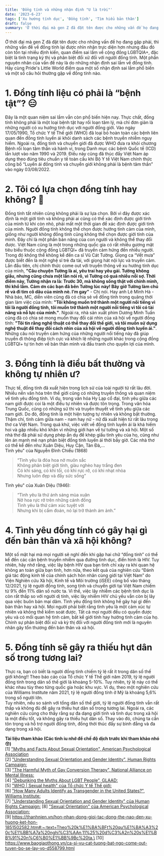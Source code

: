 ```yaml
---
title: 'Đồng tính và những nhận định "U là trời"'
date: '2023-6-23'
tags: ['Xu hướng tính dục', 'Đồng tính', 'Tìm hiểu bản thân']
draft: false
summary: 'Ở thời đại mà gen Z đã đặt tên được cho những vấn đề họ đang gặp phải,  thì những vấn đề về đồng tính lại được nhìn nhận trực diện hơn nhưng đâu đó còn tồn tại nhiều định kiến, quan điểm sai lầm về cộng đồng LGBTQIA+, đặc biệt là tình trạng kỳ thị và phân biệt đối xử đối với người đồng tính.'
---
```


Ở thời đại mà gen Z đã đặt tên được cho những vấn đề họ đang gặp phải, thì những vấn đề về đồng tính lại được nhìn nhận trực diện hơn nhưng đâu đó còn tồn tại nhiều định kiến, quan điểm sai lầm về cộng đồng LGBTQIA+, đặc biệt là tình trạng kỳ thị và phân biệt đối xử đối với người đồng tính. Một phần nguyên nhân của vấn đề này là do những nhận định sai lầm về đồng tính. Hãy cùng Pride's Little World điểm qua một số nhận định sai lầm phổ biến và một số câu hỏi thường gặp về đồng tính nào.

# **1. Đồng tính liệu có phải là “bệnh tật”? 😑**

Đây là một quan niệm sai lầm vẫn còn phổ biến hiện nay. Thực chất, đồng tính không phải là một loại bệnh tật hay rối loạn tâm lý, mà chỉ đơn giản là những người có xu hướng tính dục với người đồng giới. Vào ngày 17/05/1990, Tổ chức Y tế Thế giới (WHO) đã loại bỏ hoàn toàn các bệnh liên quan đến đồng tính luyến ái khỏi danh sách các bệnh truyền nhiễm nguy hiểm. Ngoài ra, đồng tính và chuyển giới đã được WHO đưa ra khỏi chương Bệnh rối loạn tâm thần và hành vi, trong Danh mục các bệnh Quốc tế (ICD) lần lượt vào năm 1990 và 2019. Điều này cũng đã thúc đẩy Việt Nam áp dụng theo đúng tiêu chuẩn y tế toàn cầu khi Bộ Y tế Việt Nam chính thức công bố “Luyến ái đồng tính và chuyển giới không phải là bệnh tâm thần” vào ngày 03/08/2022.

# **2. Tôi có lựa chọn đồng tính hay không? 🤔**

Đồng tính tất nhiên cũng không phải là sự lựa chọn. Bởi vì đây được xác định là một giới tính và không phải ai cũng có thể xác định được giới tính của mình từ khi còn nhỏ, phải mất một thời gian để xác định được giới tính của mình. Người đồng tính không thể chọn được hướng tình cảm của mình, giống như người không đồng tính cũng không thể chọn được giới tính của mình. Đây chỉ là một phần bản năng của con người và không thể thay đổi được. Việt Nam cũng là một trong những quốc gia có rất nhiều gương mặt tiêu biểu thuộc cộng đồng LGBTQI+ đã truyền cảm hứng đến nhiều người. Trong đó không thể không kể đến ca sĩ Vũ Cát Tường. Giọng ca “Vết mưa” được biết đến là một nghệ sĩ trẻ đa tài, với giọng hát nội lực và truyền cảm. Lần đầu tiên, chị chính thức come out với truyền thông về xu hướng tính dục của mình, **"Câu chuyện Tường là ai, yêu trai hay yêu gái. Tường không giấu, nhưng cũng chưa một lần nói rõ, vì Tường có quá nhiều nỗi sợ. Thời điểm này, Tường nhận ra là: Trước 30, mà không sống thật với chính mình, thì khổ lắm. Cảm ơn các bạn đã bên Tường lúc này! Bây giờ Tường làm chú rể và đi tìm cô dâu của mình nè. I’m gay”** - Chị nói. Hay anh Lê Minh Hà - Nhà báo, MC, diễn viên cũng đã có chia sẻ về đồng tính trong quãng thời gian làm việc của mình: **"Tôi không muốn trở thành một người nổi tiếng vì tôi là người đồng tính, tôi muốn trở thành một người nổi tiếng vì tôi có tài năng và nỗ lực của mình."**. Ngoài ra, nhà sản xuất phim Dương Minh Tuấn cũng đã có chia sẻ mong muốn thay đổi cái nhìn của xã hội về người đồng tính: **"Tôi tin rằng nghệ thuật có thể thay đổi thế giới, và tôi muốn sử dụng nghệ thuật để thay đổi cách nhìn của xã hội về người đồng tính luyến ái."**. Những câu nói truyền cảm hứng của những người nổi tiếng này đã giúp truyền đi thông điệp tích cực và khích lệ những người khác trong cộng đồng LGBTQI+ tự tin hơn về bản thân mình và đấu tranh cho quyền lợi của mình.

# **3. Đồng tính là điều bất thường và không tự nhiên ư?**

Thực tế, đồng tính đã xuất hiện trong lịch sử của loài người từ rất lâu đời. Nhiều nền văn hóa trên thế giới cũng có những truyền thống và quan niệm về tình yêu đồng tính. Ví dụ, trong văn hóa Hy Lạp cổ đại, tình yêu giữa các nam giới được coi là một điều tự nhiên và được tôn trọng. Trong văn hóa Trung Quốc, cũng có những sử thi và truyền thuyết về tình yêu giữa các nam giới. Do đó, đồng tính là một hiện tượng tự nhiên và không bất thường. Thậm chí, tình cảm giữa nam - nam hay nữ - nữ đã xuất hiện từ rất lâu trong thơ ca Việt Nam. Trong quá khứ, việc viết về đồng tính luyến ái là khá hiếm hoi và gặp nhiều khó khăn vì những giới hạn về tư tưởng và xã hội. Một số nhà thơ đã phải sử dụng phép ẩn dụ để khép giấu tình yêu của họ, cũng như lên án mạnh mẽ nạn phân biệt đổng tính luyến ái thời bấy giờ. Các nhà thơ có thể kể đến như Xuân Diệu, Huy Cận, Tản Đà,...\
Tình yêu" của Nguyễn Đình Chiểu (1868)

> “Tình yêu là đóa hoa nở muôn sắc\
> Không phân biệt giới tính, giàu nghèo hay trắng đen\
> Có khi sáng, có khi tối, có khi rực rỡ, có khi nhạt nhòa\
> Nhưng luôn đẹp và đầy sức sống”

Tình yêu" của Xuân Diệu (1946):

> “Tình yêu là thứ ánh sáng mùa xuân\
> Nở hoa rực rỡ trên những cánh đồng\
> Tình yêu là thứ cảm xúc tuyệt vời\
> Nhưng khi bị cấm đoán, nó lại trở thành ám ảnh.”

# **4. Tình yêu đồng tính có gây hại gì đến bản thân và xã hội không?**

Một số mặt hại mà mọi người sẽ nghĩ đến khi gặp hai chữ “đồng tính” có thể kể đến các căn bệnh truyền nhiễm qua đường tình dục, điển hình là HIV. Tuy nhiên, hãy nhớ rằng, việc lây bệnh HIV qua bạn tình chỉ xảy ra khi quan hệ không an toàn giữa bạn tình, hơn nữa, theo kết quả của nghiên cứu “Đánh giá tác động kinh tế của chính sách hôn nhân cùng giới tại Việt Nam” do Viện Nghiên cứu Xã hội, Kinh tế và Môi trường (iSEE) công bố vào tháng 12/2021, tỷ lệ người đồng tính, song tính và chuyển giới tại Việt Nam chiếm từ 9% đến 11% dân số nước ta. Vì thế, việc lây nhiễm các bệnh tình dục là còn rất thấp so với người dị tính, việc lây nhiễm HIV chủ yếu vẫn còn bị lây qua việc buôn bán mại dâm. Tình yêu đồng tính không hề gây hại gì đến bản thân hay xã hội. Mọi người phải biết rằng tình yêu là một cảm xúc tự nhiên và không thể kiểm soát được. Tất cả mọi người đều có quyền được yêu và có mối quan hệ tình cảm, bất kể giới tính hay hướng tình cảm của họ. Chính sự phân biệt đối xử và kỳ thị đối với người đồng tính mới là nguyên nhân gây tổn thương đến bản thân và xã hội.

# **5. Đồng tính sẽ gây ra thiếu hụt dân số trong tương lai?**

Thực ra, bạn có biết là người đồng tính chiếm tỷ lệ rất ít trong dân số thế giới không!! Theo báo cáo của Tổ chức Y tế Thế giới năm 2019, tỷ lệ người đồng tính trong dân số thế giới là khoảng 5-10%. Tuy nhiên, tỷ lệ này có thể khác nhau tùy theo từng quốc gia hoặc khu vực. Ví dụ, theo một nghiên cứu của Williams Institute năm 2021, tỷ lệ người đồng tính ở Mỹ là khoảng 5,6% trong số người lớn.\
Tuy nhiên, nếu so sánh với tổng dân số thế giới, tỷ lệ người đồng tính vẫn rất thấp và không đủ để gây ra thiếu hụt dân số trong tương lai. Ngoài ra, các nghiên cứu cũng cho thấy rằng sự đa dạng giới tính và tình dục trong xã hội là một điều tốt, và không gây ra thiếu hụt dân số. Thay vào đó, chúng ta cần tôn trọng và hỗ trợ người đồng tính, đồng thời thúc đẩy sự bình đẳng và đa dạng trong xã hội.

**Tài liệu tham khảo (Các tình iu nhớ để chế độ dịch trước khi tham khảo nhó 😚)**\
[1] ["Myths and Facts About Sexual Orientation", American Psychological Association](https://www.apa.org/topics/lgbtq/myths)\
[2] ["Understanding Sexual Orientation and Gender Identity", Human Rights Campaign:](https://www.hrc.org/resources/understanding-sexual-orientation-and-gender-identity)\
[3] ["The Harmful Myth of Gay Conversion Therapy", National Alliance on Mental Illness:](https://www.nami.org/Blogs/NAMI-Blog/June-2018/The-Harmful-Myth-of-Gay-Conversion-Therapy)\
[4] ["Debunking the Myths About LGBT People", GLAAD:](https://www.glaad.org/publications/debunking-myths-about-lgbt-people)\
[5] ["WHO | Sexual health" của Tổ chức Y tế Thế giới:](https://www.who.int/health-topics/sexual-health#tab=tab_1)\
[6] ["How Many Adults Identify as Transgender in the United States?", Williams Institute:](https://williamsinstitute.law.ucla.edu/publications/how-many-adults-identify-as-transgender-in-the-united-states/)\
[7] ["Understanding Sexual Orientation and Gender Identity" của Human Rights Campaign:](https://www.hrc.org/resources/understanding-sexual-orientation-and-gender-identity)
[8] ["Sexual Orientation" của American Psychological Association:](https://www.apa.org/topics/lgbtq/sexual-orientation)\
[9] https://thanhnien.vn/hon-nhan-dong-gioi-tac-dong-the-nao-den-xu-huong-ket-hon-1851502582.htm#:~:text=Theo%20k%E1%BA%BFt%20qu%E1%BA%A3%20c%E1%BB%A7a%20nghi%C3%AAn,11%25%20d%C3%A2n%20s%E1%BB%91%20n%C6%B0%E1%BB%9Bc%20ta.\
[10] https://www.baogiaothong.vn/ca-si-vu-cat-tuong-bat-ngo-come-out-tuyen-bo-se-lay-vo-d558799.html
